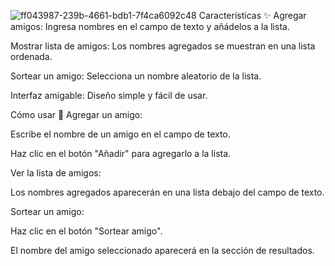 ![ff043987-239b-4661-bdb1-7f4ca6092c48](https://github.com/user-attachments/assets/7c1f8835-6d88-4685-99b9-20e2fa946c33)
Características ✨
Agregar amigos: Ingresa nombres en el campo de texto y añádelos a la lista.

Mostrar lista de amigos: Los nombres agregados se muestran en una lista ordenada.

Sortear un amigo: Selecciona un nombre aleatorio de la lista.

Interfaz amigable: Diseño simple y fácil de usar.

Cómo usar 🚀
Agregar un amigo:

Escribe el nombre de un amigo en el campo de texto.

Haz clic en el botón "Añadir" para agregarlo a la lista.

Ver la lista de amigos:

Los nombres agregados aparecerán en una lista debajo del campo de texto.

Sortear un amigo:

Haz clic en el botón "Sortear amigo".

El nombre del amigo seleccionado aparecerá en la sección de resultados.
